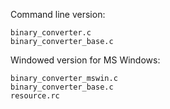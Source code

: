 Command line version:
```
binary_converter.c
binary_converter_base.c
```
Windowed version for MS Windows: 
```
binary_converter_mswin.c
binary_converter_base.c
resource.rc
```
